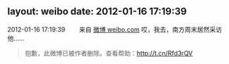 layout: weibo
date: 2012-01-16 17:19:39
---
<meta name="referrer" content="no-referrer" />

2012-01-16 17:19:39  &nbsp;&nbsp;&nbsp;&nbsp;&nbsp;&nbsp; 来自 <a href="http://weibo.com/" rel="nofollow">微博 weibo.com</a>
哎，我去，南方周末居然采访他……
>  抱歉，此微博已被作者删除。查看帮助：http://t.cn/Rfd3rQV
